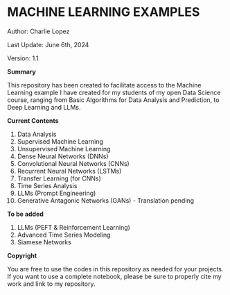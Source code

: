 # MACHINE LEARNING EXAMPLES

Author: Charlie Lopez

Last Update: June 6th, 2024

Version: 1.1

**Summary**

This repository has been created to facilitate access to the Machine Learning example I have created for my students of my open Data Science course, ranging from Basic Algorithms for Data Analysis and Prediction, to Deep Learning and LLMs.

**Current Contents**

1. Data Analysis
2. Supervised Machine Learning
3. Unsupervised Machine Learning
4. Dense Neural Networks (DNNs)
5. Convolutional Neural Networks (CNNs)
6. Recurrent Neural Networks (LSTMs)
7. Transfer Learning (for CNNs)
8. Time Series Analysis
9. LLMs (Prompt Engineering)
10. Generative Antagonic Networks (GANs) - Translation pending

**To be added**

1. LLMs (PEFT & Reinforcement Learning)
3. Advanced Time Series Modeling
4. Siamese Networks

**Copyright**

You are free to use the codes in this repository as needed for your projects. If you want to use a complete notebook, please be sure to properly cite my work and link to my repository.
